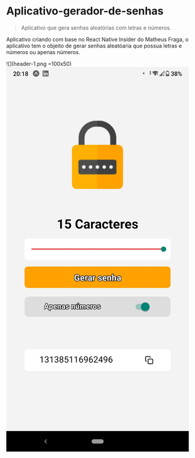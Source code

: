 # Aplicativo-gerador-de-senhas
> Aplicativo que gera senhas aleatórias com letras e números.

Aplicativo criando com base no React Native Insider do Matheus Fraga, o aplicativo tem o objeito de gerar senhas aleatóaria que possua letras e números ou apenas números.

![](header-1.png =100x50)
![](header-2.png)
